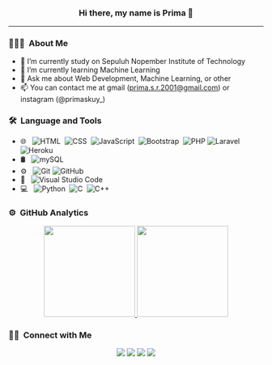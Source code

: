 <h3 align="center">Hi there, my name is Prima 👋</h3>
<hr>

<!--
**primasr/primasr** is a ✨ _special_ ✨ repository because its `README.md` (this file) appears on your GitHub profile.

Here are some ideas to get you started:
-->
### 👨🏻‍💻 &nbsp;About Me

- 🔭 I’m currently study on Sepuluh Nopember Institute of Technology
- 🌱 I’m currently learning Machine Learning
- 💬 Ask me about Web Development, Machine Learning, or other
- 📫 You can contact me at gmail (prima.s.r.2001@gmail.com) or instagram (@primaskuy_)
<!--
- 👯 I’m looking to collaborate on ...
- 🤔 I’m looking for help with ...
- 😄 Pronouns: ...
- ⚡ Fun fact: ...
-->

### 🛠 &nbsp;Language and Tools

- 🌐 &nbsp;
  ![HTML](https://img.shields.io/badge/-HTML5-05122A?style=flat&logo=HTML5)&nbsp;
  ![CSS](https://img.shields.io/badge/-CSS3-05122A?style=flat&logo=CSS3&logoColor=1572B6)&nbsp;
  ![JavaScript](https://img.shields.io/badge/-JavaScript-05122A?style=flat&logo=javascript)&nbsp;
  ![Bootstrap](https://img.shields.io/badge/-Bootstrap-05122A?style=flat&logo=bootstrap&logoColor=563D7C)&nbsp;
  ![PHP](https://img.shields.io/badge/PHP-05122A?style=flat&logo=php)
  ![Laravel](https://img.shields.io/badge/Laravel-05122A?style=flat&logo=laravel)&nbsp;
  ![Heroku]( 	https://img.shields.io/badge/Heroku-05122A?style=flat&logo=heroku)
- 🛢 &nbsp;
  ![mySQL](https://img.shields.io/badge/-MySQL-05122A?style=flat&logo=mysql)
- ⚙️ &nbsp;
  ![Git](https://img.shields.io/badge/-Git-05122A?style=flat&logo=git)
  ![GitHub](https://img.shields.io/badge/-GitHub-05122A?style=flat&logo=github)
- 🔧 &nbsp;
  ![Visual Studio Code](https://img.shields.io/badge/-Visual%20Studio%20Code-05122A?style=flat&logo=visual-studio-code&logoColor=007ACC)
- 💻 &nbsp;
  ![Python](https://img.shields.io/badge/-Python-05122A?style=flat&logo=python)&nbsp;
  ![C](https://img.shields.io/badge/-C-05122A?style=flat&logo=C&logoColor=A8B9CC)&nbsp;
  ![C++](https://img.shields.io/badge/-C++-05122A?style=flat&logo=C%2B%2B&logoColor=00599C)&nbsp;

### ⚙️ &nbsp;GitHub Analytics

<p align="center">
<a href="https://github.com/primasr">
  <img height="180em" src="https://github-readme-stats-eight-theta.vercel.app/api?username=primasr&show_icons=true&theme=algolia&include_all_commits=true&count_private=true"/>
  <img height="180em" src="https://github-readme-stats-eight-theta.vercel.app/api/top-langs/?username=primasr&layout=compact&langs_count=8&theme=algolia"/>
</a>
</p>


### 🤝🏻 &nbsp;Connect with Me

<p align="center">
<a href="https://www.linkedin.com/in/prima-secondary-ramadhan-b38624201/"><img src="https://img.shields.io/badge/-Prima%20Secondary%20Ramadhan-0077B5?style=flat&logo=Linkedin&logoColor=white"/></a>
<a href="https://www.instagram.com/primaskuy_/"><img src="https://img.shields.io/badge/-@primaskuy__-E4405F?style=flat&logo=Instagram&logoColor=white"/></a>
<a href="https://discordapp.com/channels/@primasr/1411/"><img src="https://img.shields.io/badge/-primasr-7289DA?style=flat&logo=discord&logoColor=white"></a>
<a href="#"><img src="https://img.shields.io/badge/prima.s.r.2001@gmail.com-D14836?style=flat&logo=gmail&logoColor=white"></a>
<!--
<a href="https://wa.me/6285232414072"><img src="https://img.shields.io/badge/+6285232414072-25D366?style=flat&logo=whatsapp&logoColor=white"></a>
-->
</p>
